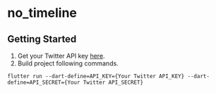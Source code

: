 # no_timeline

## Getting Started

1. Get your Twitter API key [here](https://developer.twitter.com/en/apply-for-access).
2. Build project following commands.
```
flutter run --dart-define=API_KEY={Your Twitter API_KEY} --dart-define=API_SECRET={Your Twitter API_SECRET}
```
